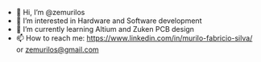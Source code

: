 - 👋 Hi, I’m @zemurilos
- 👀 I’m interested in Hardware and Software development
- 🌱 I’m currently learning Altium and Zuken PCB design
- 📫 How to reach me: https://www.linkedin.com/in/murilo-fabricio-silva/ or zemurilos@gmail.com

<!---
zemurilos/zemurilos is a ✨ special ✨ repository because its `README.md` (this file) appears on your GitHub profile.
You can click the Preview link to take a look at your changes.
--->
